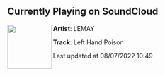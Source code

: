 ## Currently Playing on SoundCloud

[<img align="left" width="100" src="https://i1.sndcdn.com/artworks-000621565249-7geeua-t500x500.jpg">](https://soundcloud.com/lemaylemay/left-hand-poison)

**Artist**: LEMAY 

**Track**: Left Hand Poison

Last updated at 08/07/2022 10:49
